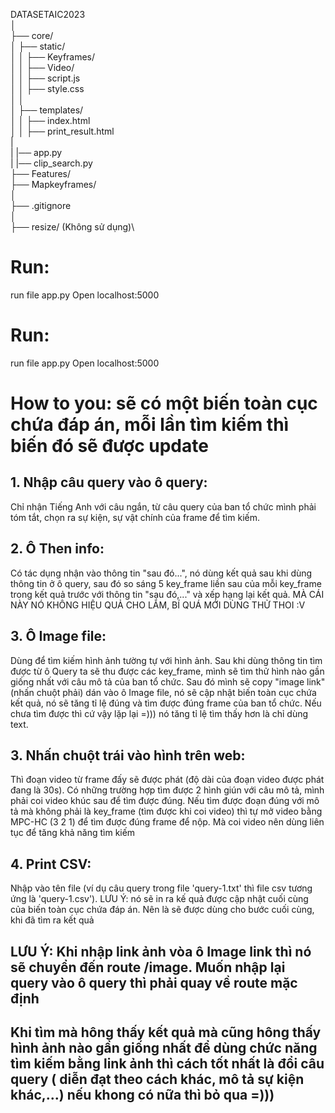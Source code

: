 
DATASETAIC2023\
│\
├── core/\
│ ├── static/\
│ │ ├── Keyframes/\
│ │ ├── Video/\
│ │ ├── script.js\
│ │ ├── style.css\
│ │\
│ ├── templates/\
│ │ ├── index.html\
│ │ ├── print_result.html\
|\
| |── app.py\
| |── clip_search.py\
├── Features/\
├── Mapkeyframes/\
│\
├── .gitignore\
│\
├── resize/ (Không sử dụng)\

# Run:
run file app.py
Open localhost:5000

# Run:
run file app.py
Open localhost:5000
# How to you: sẽ có một biến toàn cục chứa đáp án, mỗi lần tìm kiếm thì biến đó sẽ được update 
## 1. Nhập câu query vào ô query: 
Chỉ nhận Tiếng Anh với câu ngắn, từ câu query của ban tổ chức mình phải tóm tắt, chọn ra sự kiện, sự vật chính của frame để tìm kiếm.
## 2. Ô Then info: 
Có tác dụng nhận vào thông tin "sau đó...", nó dùng kết quả sau khi dùng thông tin ở ô query, sau đó so sáng 5 key_frame liền sau của mỗi key_frame trong kết quả trước với thông tin "sau đó,..." và xếp hạng lại kết quả. MÀ CÁI NÀY NÓ KHÔNG HIỆU QUẢ CHO LẮM, BÍ QUÁ MỚI DÙNG THỬ THOI :V
## 3. Ô Image file:
 Dùng để tìm kiếm hình ảnh tường tự với hình ảnh. Sau khi dùng thông tin tìm được từ ô Query ta sẽ thu được các key_frame, mình sẽ tìm thử hình nào gần giống nhất với câu mô tả của ban tổ chức. Sau đó mình sẽ copy "image link" (nhấn chuột phải) dán vào ô Image file, nó sẽ cập nhật biến toàn cục chứa kết quả, nó sẽ tăng tỉ lệ đúng và tìm được đúng frame của ban tổ chức. Nếu chưa tìm được thì cứ vậy lặp lại =))) nó tăng tỉ lệ tìm thấy hơn là chỉ dùng text.
## 3. Nhấn chuột trái vào hình trên web:
 Thì đoạn video từ frame đấy sẽ được phát (độ dài của đoạn video được phát đang là 30s). Có những trường hợp tìm được 2 hình giún với câu mô tả, mình phải coi video khúc sau để tìm được đúng. Nếu tìm được đoạn đúng với mô tả mà không phải là key_frame (tìm được khi coi video) thì tự mở video bằng MPC-HC (3 2 1) để tìm được đúng frame để nộp. Mà coi video nên dùng liên tục để tăng khả năng tìm kiếm
## 4. Print CSV: 
Nhập vào tên file (ví dụ câu query trong file 'query-1.txt' thì file csv tương ứng là 'query-1.csv'). LƯU Ý: nó sẽ in ra kế quả được cập nhật cuối cùng 
của biến toàn cục chứa đáp án. Nên là sẽ được dùng cho bước cuối cùng, khi đã tìm ra kết quả
## LƯU Ý: Khi nhập link ảnh vòa ô Image link thì nó sẽ chuyển đến route /image. Muốn nhập lại query vào ô query thì phải quay về route mặc định 
## Khi tìm mà hông thấy kết quả mà cũng hông thấy hình ảnh nào gần giống nhất để dùng chức năng tìm kiếm bằng link ảnh thì cách tốt nhất là đổi câu query ( diễn đạt theo cách khác, mô tả sự kiện khác,...) nếu khong có nữa thì bỏ qua =)))